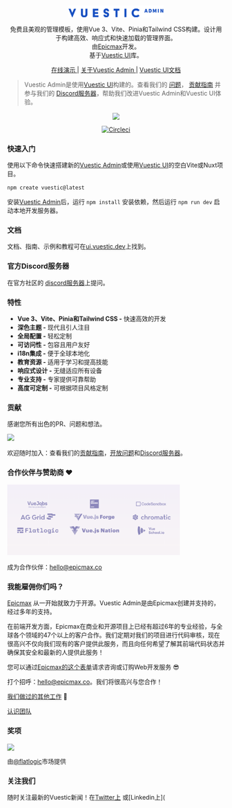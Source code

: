 <p align="center">
  <a href="https://vuestic.dev" target="_blank">
    <img alt="Vuestic UI Logo" width="220" src="./.github/assets/vuestic-admin-logo.png">
  </a>
</p>

<p align="center">
  免费且美观的管理模板，使用Vue 3、Vite、Pinia和Tailwind CSS构建。设计用于构建高效、响应式和快速加载的管理界面。</br>
  由<a href="https://epicmax.co">Epicmax</a>开发。</br>
  基于<a href="https://ui.vuestic.dev">Vuestic UI</a>库。
</p>

<p align="center">
  <a href="https://admin-demo.vuestic.dev"> 在线演示 </a> |
  <a href="https://admin-landing.vuestic.dev/"> 关于Vuestic Admin </a> |
  <a href="https://ui.vuestic.dev/">Vuestic UI文档</a>
</p>

> Vuestic Admin是使用[Vuestic UI](https://ui.vuestic.dev)构建的。查看我们的
> <a href="https://github.com/epicmaxco/vuestic-ui/issues">问题</a>，
> <a href="https://ui.vuestic.dev/en/contribution/guide">贡献指南</a> 并参与我们的
> <a href="https://discord.gg/jTKTjj2weV">Discord服务器</a>，帮助我们改进Vuestic Admin和Vuestic UI体验。

<p align="center">
  <a href="https://admin.vuestic.dev" target="_blank">
    <img src="./public/vuestic-admin-image.png" align="center" width="888px"/>
  </a>
</p>

<p align="center">
  <a href="https://circleci.com/gh/epicmaxco/vuestic-admin">
    <img src="https://img.shields.io/circleci/build/github/epicmaxco/vuestic-admin/master" alt="Circleci">
  </a>
</p>

### 快速入门

使用以下命令快速搭建新的[Vuestic Admin](admin-demo.vuestic.ui)或使用[Vuestic UI](ui.vuestic.dev)的空白Vite或Nuxt项目。

```bash
npm create vuestic@latest
```

安装[Vuestic Admin](admin.vuestic.ui)后，运行 `npm install` 安装依赖，然后运行 `npm run dev` 启动本地开发服务器。

### 文档

文档、指南、示例和教程可在[ui.vuestic.dev](https://ui.vuestic.dev)上找到。

### 官方Discord服务器
在官方社区的 [discord服务器](https://discord.gg/jTKTjj2weV)上提问。

### 特性

- **Vue 3、Vite、Pinia和Tailwind CSS -** 快速高效的开发
- **深色主题 -** 现代且引人注目
- **全局配置 -** 轻松定制
- **可访问性 -** 包容且用户友好
- **i18n集成 -** 便于全球本地化
- **教育资源 -** 适用于学习和提高技能
- **响应式设计 -** 无缝适应所有设备
- **专业支持 -** 专家提供可靠帮助
- **高度可定制 -** 可根据项目风格定制

### 贡献

感谢您所有出色的PR、问题和想法。

<a href="https://github.com/epicmaxco/vuestic-admin/graphs/contributors">
<img src="https://opencollective.com/vuestic-admin/contributors.svg?width=890&button=false" />
</a>
<br>

欢迎随时加入：查看我们的<a href="https://ui.vuestic.dev/en/contribution/guide">贡献指南</a>，[开放问题](https://github.com/epicmaxco/vuestic-ui/issues)和[Discord服务器](https://discord.gg/jTKTjj2weV)。

### 合作伙伴与赞助商 ❤️

<img src="./.github/assets/sponsors.png" loading="lazy" alt="Epicmax, vuejobs, ag-grid, flatlogic, browserstack and jetbrains" width="400px">

成为合作伙伴：[hello@epicmax.co](mailto:hello@epicmax.co)

### 我能雇佣你们吗？

[Epicmax](https://epicmax.co) 从一开始就致力于开源。Vuestic Admin是由Epicmax创建并支持的，经过多年的支持。

在前端开发方面，Epicmax在商业和开源项目上已经有超过6年的专业经验，与全球各个领域的47个以上的客户合作。我们定期对我们的项目进行代码审核，现在很高兴不仅向我们现有的客户提供此服务，而且向任何希望了解其前端代码状态并确保其安全和最新的人提供此服务！

您可以通过[Epicmax的这个表单](https://epicmax.co/contacts)请求咨询或订购Web开发服务 😎

打个招呼：<a href="mailto:hello@epicmax.co">hello@epicmax.co</a>。我们将很高兴与您合作！

[我们做过的其他工作](https://epicmax.co) 🤘

[认识团队](https://ui.vuestic.dev/team)

### 奖项

<a href="https://flatlogic.com/templates/vuestic-vue-free-admin" target="_blank">
    <img src="https://i.imgur.com/ZeQPZ3Q.png" align="center" width="150px"/>
</a>
<p>
  由<a href="https://flatlogic.com/templates/vuestic-vue-free-admin" target="_blank">@flatlogic</a>市场提供
</p>

### 关注我们

随时关注最新的Vuestic新闻！在[Twitter上](https://twitter.com/vuestic_ui)
或[Linkedin上](
